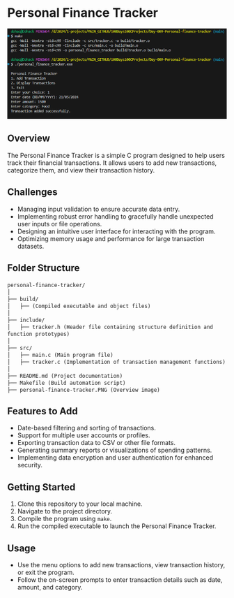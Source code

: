 # Personal Finance Tracker

![Personal Finance Tracker Overview](personal-finance-tracker.PNG)

## Overview
The Personal Finance Tracker is a simple C program designed to help users track their financial transactions. It allows users to add new transactions, categorize them, and view their transaction history.

## Challenges
- Managing input validation to ensure accurate data entry.
- Implementing robust error handling to gracefully handle unexpected user inputs or file operations.
- Designing an intuitive user interface for interacting with the program.
- Optimizing memory usage and performance for large transaction datasets.

## Folder Structure
```
personal-finance-tracker/
│
├── build/
│   ├── (Compiled executable and object files)
│
├── include/
│   ├── tracker.h (Header file containing structure definition and function prototypes)
│
├── src/
│   ├── main.c (Main program file)
│   ├── tracker.c (Implementation of transaction management functions)
│
├── README.md (Project documentation)
├── Makefile (Build automation script)
├── personal-finance-tracker.PNG (Overview image)
```

## Features to Add
- Date-based filtering and sorting of transactions.
- Support for multiple user accounts or profiles.
- Exporting transaction data to CSV or other file formats.
- Generating summary reports or visualizations of spending patterns.
- Implementing data encryption and user authentication for enhanced security.

## Getting Started
1. Clone this repository to your local machine.
2. Navigate to the project directory.
3. Compile the program using `make`.
4. Run the compiled executable to launch the Personal Finance Tracker.

## Usage
- Use the menu options to add new transactions, view transaction history, or exit the program.
- Follow the on-screen prompts to enter transaction details such as date, amount, and category.


